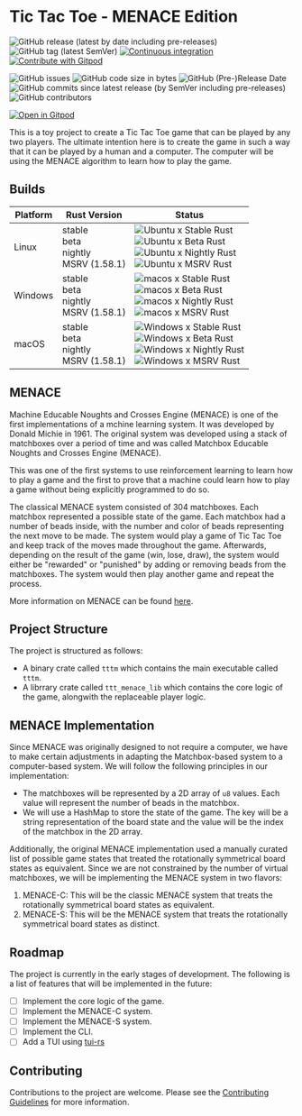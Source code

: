 
# Tic Tac Toe - MENACE Edition

![GitHub release (latest by date including pre-releases)](https://img.shields.io/github/v/release/AliSajid/ttt_menace?include_prereleases)
![GitHub tag (latest SemVer)](https://img.shields.io/github/v/tag/AliSajid/ttt_menace)
[![Continuous integration](https://github.com/AliSajid/ttt_menace/actions/workflows/ci.yaml/badge.svg)](https://github.com/AliSajid/ttt_menace/actions/workflows/ci.yaml)
[![Contribute with Gitpod](https://img.shields.io/badge/Contribute%20with-Gitpod-908a85?logo=gitpod)](https://gitpod.io/#https://github.com/AliSajid/ttt_menace)


![GitHub issues](https://img.shields.io/github/issues/AliSajid/ttt_menace)
![GitHub code size in bytes](https://img.shields.io/github/languages/code-size/AliSajid/ttt_menace)
![GitHub (Pre-)Release Date](https://img.shields.io/github/release-date-pre/AliSajid/ttt_menace)
![GitHub commits since latest release (by SemVer including pre-releases)](https://img.shields.io/github/commits-since/AliSajid/ttt_menace/latest?include_prereleases&sort=semver)
![GitHub contributors](https://img.shields.io/github/contributors/AliSajid/ttt_menace)



[![Open in Gitpod](https://gitpod.io/button/open-in-gitpod.svg)](https://gitpod.io/#https://github.com/AliSajid/ttt_menace)

This is a toy project to create a Tic Tac Toe game that can be played by any two players. The ultimate intention here is to create the game in such
a way that it can be played by a human and a computer. The computer will be using the MENACE algorithm to learn how to play the game.

## Builds

| Platform | Rust Version |Status |
| -------- | ------ | ------ |
| Linux    | stable <br/> beta <br/> nightly <br/> MSRV (1.58.1) | ![Ubuntu x Stable Rust](https://img.shields.io/endpoint?url=https://gist.githubusercontent.com/AliSajid/185618f862b98debb8b034c34e83173d/raw/ubuntu-stable.json) <br/> ![Ubuntu x Beta Rust](https://img.shields.io/endpoint?url=https://gist.githubusercontent.com/AliSajid/185618f862b98debb8b034c34e83173d/raw/ubuntu-beta.json) <br/> ![Ubuntu x Nightly Rust](https://img.shields.io/endpoint?url=https://gist.githubusercontent.com/AliSajid/185618f862b98debb8b034c34e83173d/raw/ubuntu-nightly.json) <br/> ![Ubuntu x MSRV Rust](https://img.shields.io/endpoint?url=https://gist.githubusercontent.com/AliSajid/185618f862b98debb8b034c34e83173d/raw/ubuntu-msrv.json) |
| Windows  | stable <br/> beta <br/> nightly <br/> MSRV (1.58.1) | ![macos x Stable Rust](https://img.shields.io/endpoint?url=https://gist.githubusercontent.com/AliSajid/185618f862b98debb8b034c34e83173d/raw/windows-stable.json) <br/> ![macos x Beta Rust](https://img.shields.io/endpoint?url=https://gist.githubusercontent.com/AliSajid/185618f862b98debb8b034c34e83173d/raw/windows-beta.json) <br/> ![macos x Nightly Rust](https://img.shields.io/endpoint?url=https://gist.githubusercontent.com/AliSajid/185618f862b98debb8b034c34e83173d/raw/windows-nightly.json) <br/> ![macos x MSRV Rust](https://img.shields.io/endpoint?url=https://gist.githubusercontent.com/AliSajid/185618f862b98debb8b034c34e83173d/raw/windows-msrv.json) |
| macOS    | stable <br/> beta <br/> nightly <br/> MSRV (1.58.1) | ![Windows x Stable Rust](https://img.shields.io/endpoint?url=https://gist.githubusercontent.com/AliSajid/185618f862b98debb8b034c34e83173d/raw/macos-stable.json) <br/> ![Windows x Beta Rust](https://img.shields.io/endpoint?url=https://gist.githubusercontent.com/AliSajid/185618f862b98debb8b034c34e83173d/raw/macos-beta.json) <br/> ![Windows x Nightly Rust](https://img.shields.io/endpoint?url=https://gist.githubusercontent.com/AliSajid/185618f862b98debb8b034c34e83173d/raw/macos-nightly.json) <br/> ![Windows x MSRV Rust](https://img.shields.io/endpoint?url=https://gist.githubusercontent.com/AliSajid/185618f862b98debb8b034c34e83173d/raw/macos-msrv.json) |


## MENACE

Machine Educable Noughts and Crosses Engine (MENACE) is one of the first implementations of a mchine learning system. It was developed by
Donald Michie in 1961. The original system was developed using a stack of matchboxes over a period of time and was called Matchbox Educable
Noughts and Crosses Engine (MENACE).

This was one of the first systems to use reinforcement learning to learn how to play a game and the first to prove that
a machine could learn how to play a game without being explicitly programmed to do so.

The classical MENACE system consisted of 304 matchboxes. Each matchbox represented a possible state of the game. Each matchbox had a
number of beads inside, with the number and color of beads representing the next move to be made. The system would play a game of Tic Tac Toe
and keep track of the moves made throughout the game. Afterwards, depending on the result of the game (win, lose, draw), the system would either be "rewarded" or "punished" by adding or removing beads from the matchboxes. The system would then play another game and repeat the process.

More information on MENACE can be found [here](https://en.wikipedia.org/wiki/MENACE).

## Project Structure

The project is structured as follows:

- A binary crate called `tttm` which contains the main executable called `tttm`.
- A librrary crate called `ttt_menace_lib` which contains the core logic of the game, alongwith the replaceable player logic.

## MENACE Implementation

Since MENACE was originally designed to not require a computer, we have to make certain adjustments in adapting the Matchbox-based system to a computer-based system. We will follow the following principles in our implementation:

- The matchboxes will be represented by a 2D array of `u8` values. Each value will represent the number of beads in the matchbox.
- We will use a HashMap to store the state of the game. The key will be a string representation of the board state and the value will be the index of the matchbox in the 2D array.

Additionally, the original MENACE implementation used a manually curated list of possible game states that treated the rotationally symmetrical board states as equivalent. Since we are not constrained by the number of virtual matchboxes, we will be implementing the MENACE system in two flavors:

1. MENACE-C: This will be the classic MENACE system that treats the rotationally symmetrical board states as equivalent.
2. MENACE-S: This will be the MENACE system that treats the rotationally symmetrical board states as distinct.

## Roadmap

The project is currently in the early stages of development. The following is a list of features that will be implemented in the future:

- [ ] Implement the core logic of the game.
- [ ] Implement the MENACE-C system.
- [ ] Implement the MENACE-S system.
- [ ] Implement the CLI.
- [ ] Add a TUI using [tui-rs](https://github.com/fdehau/tui-rs)

## Contributing

Contributions to the project are welcome. Please see the [Contributing Guidelines](CONTRIBUTING.md) for more information.
